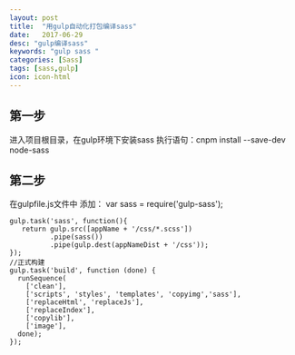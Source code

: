 ```yaml
---
layout: post
title:  "用gulp自动化打包编译sass"
date:   2017-06-29
desc: "gulp编译sass"
keywords: "gulp sass "
categories: [Sass]
tags: [sass,gulp]
icon: icon-html
---
```


第一步
-----

进入项目根目录，在gulp环境下安装sass
执行语句：cnpm install --save-dev node-sass


第二步
-----
在gulpfile.js文件中
添加：
	var sass = require('gulp-sass');
	
	gulp.task('sass', function(){
	   return gulp.src([appName + '/css/*.scss'])
	          .pipe(sass())
	          .pipe(gulp.dest(appNameDist + '/css'));
	});
	//正式构建
	gulp.task('build', function (done) {
	  runSequence(
	    ['clean'],
	    ['scripts', 'styles', 'templates', 'copyimg','sass'],
	    ['replaceHtml', 'replaceJs'],
	    ['replaceIndex'],
	    ['copylib'],
	    ['image'],
	  done);
	});
